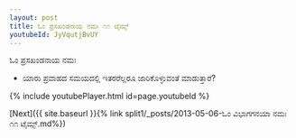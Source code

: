 ```yaml
---
layout: post
title: ಓಂ ಪ್ರಸಖಂಡನಾಯ ನಮಃ ೧೧ ಟೈಮ್ಸ್
youtubeId: JyVqutjBvUY
---
```

 
 
 ಓಂ ಪ್ರಸಖಂಡನಾಯ ನಮಃ  
 
 -  ಯಾರು ಪ್ರವಾಹದ ಸಮಯದಲ್ಲಿ ಇತರರೆಲ್ಲರೂ ಜಾರಿಕೊಳ್ಳುವಂತೆ ಮಾಡುತ್ತಾರೆ? 
 
  
 
  
 
 
 
 
 
 


{% include youtubePlayer.html id=page.youtubeId %}
 
[Next]({{ site.baseurl }}{% link  split1/_posts/2013-05-06-ಓಂ ವಿಭಾಗಗನಯಾ ನಮಃ ೧೧ ಟೈಮ್ಸ್.md%})
 
